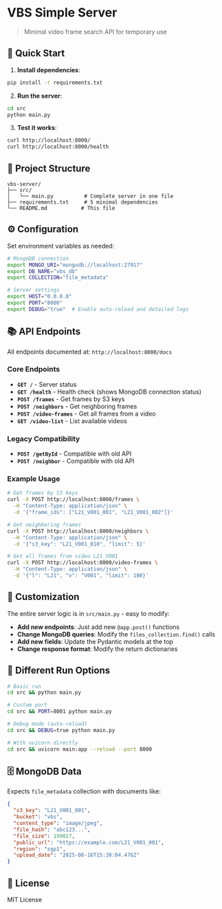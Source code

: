 # VBS Simple Server

> Minimal video frame search API for temporary use

## 🚀 Quick Start

1. **Install dependencies**:
```bash
pip install -r requirements.txt
```

2. **Run the server**:
```bash
cd src
python main.py
```

3. **Test it works**:
```bash
curl http://localhost:8000/
curl http://localhost:8000/health
```

## 📁 Project Structure

```
vbs-server/
├── src/
│   └── main.py          # Complete server in one file
├── requirements.txt     # 5 minimal dependencies
└── README.md           # This file
```

## ⚙️ Configuration

Set environment variables as needed:

```bash
# MongoDB connection
export MONGO_URI="mongodb://localhost:27017"
export DB_NAME="vbs_db"
export COLLECTION="file_metadata"

# Server settings
export HOST="0.0.0.0"
export PORT="8000"
export DEBUG="true"  # Enable auto-reload and detailed logs
```

## 📚 API Endpoints

All endpoints documented at: `http://localhost:8000/docs`

### Core Endpoints

- **`GET /`** - Server status
- **`GET /health`** - Health check (shows MongoDB connection status)
- **`POST /frames`** - Get frames by S3 keys
- **`POST /neighbors`** - Get neighboring frames
- **`POST /video-frames`** - Get all frames from a video
- **`GET /video-list`** - List available videos

### Legacy Compatibility

- **`POST /getById`** - Compatible with old API
- **`POST /neighbor`** - Compatible with old API

### Example Usage

```bash
# Get frames by S3 keys
curl -X POST http://localhost:8000/frames \
  -H "Content-Type: application/json" \
  -d '{"frame_ids": ["L21_V001_001", "L21_V001_002"]}'

# Get neighboring frames
curl -X POST http://localhost:8000/neighbors \
  -H "Content-Type: application/json" \
  -d '{"s3_key": "L21_V001_010", "limit": 5}'

# Get all frames from video L21_V001
curl -X POST http://localhost:8000/video-frames \
  -H "Content-Type: application/json" \
  -d '{"l": "L21", "v": "V001", "limit": 100}'
```

## 🔧 Customization

The entire server logic is in `src/main.py` - easy to modify:

- **Add new endpoints**: Just add new `@app.post()` functions
- **Change MongoDB queries**: Modify the `files_collection.find()` calls
- **Add new fields**: Update the Pydantic models at the top
- **Change response format**: Modify the return dictionaries

## 🚀 Different Run Options

```bash
# Basic run
cd src && python main.py

# Custom port
cd src && PORT=8001 python main.py

# Debug mode (auto-reload)
cd src && DEBUG=true python main.py

# With uvicorn directly
cd src && uvicorn main:app --reload --port 8000
```

## 🗄️ MongoDB Data

Expects `file_metadata` collection with documents like:
```json
{
  "s3_key": "L21_V001_001",
  "bucket": "vbs",
  "content_type": "image/jpeg", 
  "file_hash": "abc123...",
  "file_size": 199027,
  "public_url": "https://example.com/L21_V001_001",
  "region": "sgp1",
  "upload_date": "2025-08-16T15:38:04.476Z"
}
```

## 📄 License

MIT License